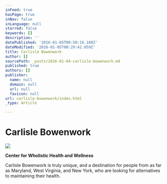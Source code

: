 ```yaml
---
inFeed: true
hasPage: true
inNav: false
inLanguage: null
starred: false
keywords: []
description: ''
datePublished: '2016-01-05T00:50:16.160Z'
dateModified: '2016-01-05T00:29:42.059Z'
title: Carlisle Bowenwork
author: []
sourcePath: _posts/2016-01-04-carlisle-bowenwork.md
published: true
authors: []
publisher:
  name: null
  domain: null
  url: null
  favicon: null
url: carlisle-bowenwork/index.html
_type: Article

---
```

# Carlisle Bowenwork
![](https://the-grid-user-content.s3-us-west-2.amazonaws.com/39d25399-86a5-449a-9e8a-221dc5b54d23.jpg)

**Center for Wholistic Health and Wellness**

Carlisle Bowenwork is truly unique, and a destination for people from as far as Maryland, West Virginia, and New York, who are looking for alternatives to maintaining their health.